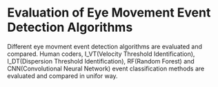 # Evaluation of Eye Movement Event Detection Algorithms
Different eye movment event detection algorithms are evaluated and compared. 
Human coders, I_VT(Velocity Threshold Identification), I_DT(Dispersion Threshold Identification), RF(Random Forest) and CNN(Convolutional Neural Network) event classification methods are evaluated and compared in unifor way.
